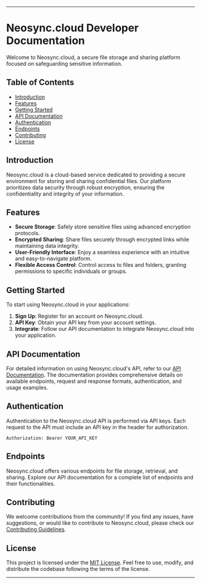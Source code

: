 ---

# Neosync.cloud Developer Documentation

Welcome to Neosync.cloud, a secure file storage and sharing platform focused on safeguarding sensitive information.

## Table of Contents

- [Introduction](#introduction)
- [Features](#features)
- [Getting Started](#getting-started)
- [API Documentation](#api-documentation)
- [Authentication](#authentication)
- [Endpoints](#endpoints)
- [Contributing](#contributing)
- [License](#license)

## Introduction

Neosync.cloud is a cloud-based service dedicated to providing a secure environment for storing and sharing confidential files. Our platform prioritizes data security through robust encryption, ensuring the confidentiality and integrity of your information.

## Features

- **Secure Storage**: Safely store sensitive files using advanced encryption protocols.
- **Encrypted Sharing**: Share files securely through encrypted links while maintaining data integrity.
- **User-Friendly Interface**: Enjoy a seamless experience with an intuitive and easy-to-navigate platform.
- **Flexible Access Control**: Control access to files and folders, granting permissions to specific individuals or groups.

## Getting Started

To start using Neosync.cloud in your applications:

1. **Sign Up**: Register for an account on Neosync.cloud.
2. **API Key**: Obtain your API key from your account settings.
3. **Integrate**: Follow our API documentation to integrate Neosync.cloud into your application.

## API Documentation

For detailed information on using Neosync.cloud's API, refer to our [API Documentation](api-docs.md). The documentation provides comprehensive details on available endpoints, request and response formats, authentication, and usage examples.

## Authentication

Authentication to the Neosync.cloud API is performed via API keys. Each request to the API must include an API key in the header for authorization.

```http
Authorization: Bearer YOUR_API_KEY
```

## Endpoints

Neosync.cloud offers various endpoints for file storage, retrieval, and sharing. Explore our API documentation for a complete list of endpoints and their functionalities.

## Contributing

We welcome contributions from the community! If you find any issues, have suggestions, or would like to contribute to Neosync.cloud, please check our [Contributing Guidelines](CONTRIBUTING.md).

## License

This project is licensed under the [MIT License](LICENSE.md). Feel free to use, modify, and distribute the codebase following the terms of the license.

---